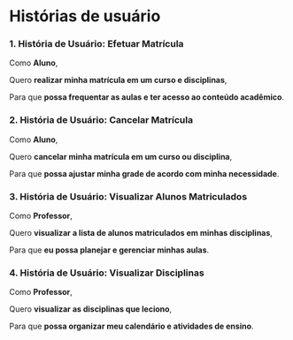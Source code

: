 # Histórias de usuário

### 1. **História de Usuário: Efetuar Matrícula**

Como **Aluno**,

Quero **realizar minha matrícula em um curso e disciplinas**,

Para que **possa frequentar as aulas e ter acesso ao conteúdo acadêmico**.



### 2. **História de Usuário: Cancelar Matrícula**

Como **Aluno**,

Quero **cancelar minha matrícula em um curso ou disciplina**,

Para que **possa ajustar minha grade de acordo com minha necessidade**.



### 3. **História de Usuário: Visualizar Alunos Matriculados**

Como **Professor**,

Quero **visualizar a lista de alunos matriculados em minhas disciplinas**,

Para que **eu possa planejar e gerenciar minhas aulas**.



### 4. **História de Usuário: Visualizar Disciplinas**

Como **Professor**,

Quero **visualizar as disciplinas que leciono**,

Para que **possa organizar meu calendário e atividades de ensino**.